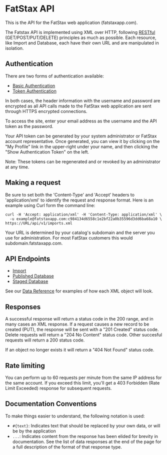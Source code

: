 FatStax API
====================

This is the API for the FatStax web application (fatstaxapp.com).

The Fatstax API is implemented using XML over HTTP, following [RESTful](http://en.wikipedia.org/wiki/Representational_state_transfer) (GET/POST/PUT/DELETE) principles as much as possible. Each resource, like Import and Database, each have their own URL and are manipulated in isolation.


Authentication
--------------

There are two forms of authentication available:

* [Basic Authentication](http://en.wikipedia.org/wiki/Basic_access_authentication)
* [Token Authentication](http://stackoverflow.com/questions/1592534/what-is-token-based-authentication)

In both cases, the header information with the username and password are encrypted as all API calls made to the FatStax web application are sent through HTTPS encrypted connections.

To access the site, enter your email address as the username and the API token as the password.

Your API token can be generated by your system administrator or FatStax account representative. Once generated, you can view it by clicking on the "My Profile" link in the upper-right under your name, and then clicking the "Show Authentication Token" on the left.

Note: These tokens can be regenerated and or revoked by an administrator at any time.


Making a request
---------------

Be sure to set both the 'Content-Type' and 'Accept' headers to 'application/xml' to identify the request and response format. Here is an example using Curl form the command line:

    curl -H 'Accept: application/xml' -H 'Content-Type: application/xml' \
      -u example@fatstaxapp.com:c984134d6558c1e2bf22a0b35596d3dd6ba68a10 \
    https://URL/api/v1/imports.xml

Your URL is determined by your catalog's subdomain and the server you use for administration. For most FatStax customers this would subdomain.fatstaxapp.com.

API Endpoints
-------------

* [Import](https://github.com/RedFunnel/fatstax-api/blob/master/sections/import.md)
* [Published Database](https://github.com/RedFunnel/fatstax-api/blob/master/sections/published_database.md)
* [Staged Database](https://github.com/RedFunnel/fatstax-api/blob/master/sections/staged_database.md)

See our [Data Reference](https://github.com/RedFunnel/fatstax-api/blob/master/sections/data_reference.md) for examples of how each XML object will look.

Responses
---------

A successful response will return a status code in the 200 range, and in many cases an XML response. If a request causes a new record to be created (PUT), the response will be sent with a "201 Created" status code. Delete requests will return a "204 No Content" status code. Other succesful requests will return a 200 status code.

If an object no longer exists it will return a "404 Not Found" status code.

Rate limiting
-------------
You can perform up to 60 requests per minute from the same IP address for the same account. If you exceed this limit, you'll get a 403 Forbidden (Rate Limit Exceeded) response for subsequent requests.


Documentation Conventions
-------------------------

To make things easier to understand, the following notation is used:

* `#{text}`: Indicates text that should be replaced by your own data, or will be by the application
* `...`: Indicates content from the response has been elided for brevity in documentation. See the list of data responses at the end of the page for a full description of the format of that response type.
